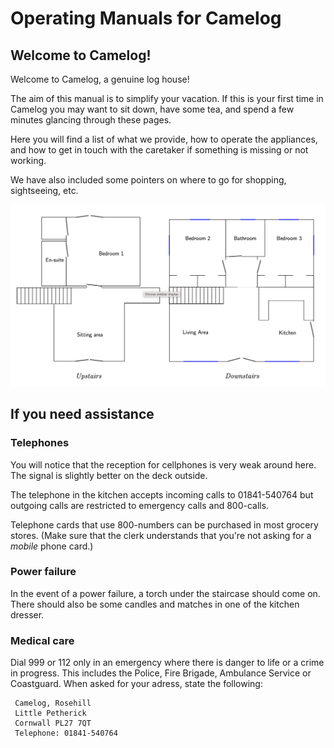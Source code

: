 # Operating Manuals for Camelog

## Welcome to Camelog!

Welcome to Camelog, a genuine log house!

The aim of this manual is to simplify your vacation.
If this is your first time in Camelog you may want to sit down,
have some tea, and spend a few minutes glancing through these pages.

Here you will find a list of what we provide, how to operate
the appliances, and how to get in touch with the caretaker
if something is missing or not working.

We have also included some pointers on where to go for shopping, sightseeing, etc.

![Floorplan](floorplan.png)

## If you need assistance

### Telephones

You will notice that the reception for cellphones is very weak around here.
The signal is slightly better on the deck outside.

The telephone in the kitchen accepts incoming calls to 01841-540764 but
outgoing calls are restricted to emergency calls and 800-calls.

Telephone cards that use 800-numbers can be purchased in most grocery stores.
(Make sure that the clerk understands that you're not asking for a *mobile*
phone card.)

### Power failure

In the event of a power failure, a torch under the staircase should
come on.  There should also be some candles and matches in one of
the kitchen dresser.

### Medical care

Dial 999 or 112 only in an emergency where there is danger to life
or a crime in progress.  This includes the Police, Fire Brigade,
Ambulance Service or Coastguard.  When asked for your adress, state
the following:
```
 Camelog, Rosehill
 Little Petherick
 Cornwall PL27 7QT
 Telephone: 01841-540764
```






